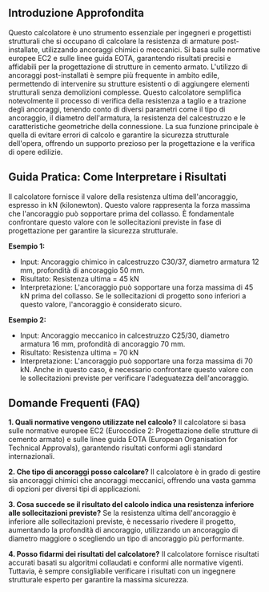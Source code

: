 ## Introduzione Approfondita

Questo calcolatore è uno strumento essenziale per ingegneri e progettisti strutturali che si occupano di calcolare la resistenza di armature post-installate, utilizzando ancoraggi chimici o meccanici.  Si basa sulle normative europee EC2 e sulle linee guida EOTA, garantendo risultati precisi e affidabili per la progettazione di strutture in cemento armato.  L'utilizzo di ancoraggi post-installati è sempre più frequente in ambito edile, permettendo di intervenire su strutture esistenti o di aggiungere elementi strutturali senza demolizioni complesse. Questo calcolatore semplifica notevolmente il processo di verifica della resistenza a taglio e a trazione degli ancoraggi, tenendo conto di diversi parametri come il tipo di ancoraggio, il diametro dell'armatura, la resistenza del calcestruzzo e le caratteristiche geometriche della connessione.  La sua funzione principale è quella di evitare errori di calcolo e garantire la sicurezza strutturale dell'opera, offrendo un supporto prezioso per la progettazione e la verifica di opere edilizie.

## Guida Pratica: Come Interpretare i Risultati

Il calcolatore fornisce il valore della resistenza ultima dell'ancoraggio, espresso in kN (kilonewton). Questo valore rappresenta la forza massima che l'ancoraggio può sopportare prima del collasso.  È fondamentale confrontare questo valore con le sollecitazioni previste in fase di progettazione per garantire la sicurezza strutturale.

**Esempio 1:**
- Input: Ancoraggio chimico in calcestruzzo C30/37, diametro armatura 12 mm, profondità di ancoraggio 50 mm.
- Risultato: Resistenza ultima = 45 kN
- Interpretazione: L'ancoraggio può sopportare una forza massima di 45 kN prima del collasso. Se le sollecitazioni di progetto sono inferiori a questo valore, l'ancoraggio è considerato sicuro.

**Esempio 2:**
- Input: Ancoraggio meccanico in calcestruzzo C25/30, diametro armatura 16 mm, profondità di ancoraggio 70 mm.
- Risultato: Resistenza ultima = 70 kN
- Interpretazione: L'ancoraggio può sopportare una forza massima di 70 kN.  Anche in questo caso, è necessario confrontare questo valore con le sollecitazioni previste per verificare l'adeguatezza dell'ancoraggio.

## Domande Frequenti (FAQ)

**1. Quali normative vengono utilizzate nel calcolo?**
Il calcolatore si basa sulle normative europee EC2 (Eurocodice 2: Progettazione delle strutture di cemento armato) e sulle linee guida EOTA (European Organisation for Technical Approvals), garantendo risultati conformi agli standard internazionali.

**2. Che tipo di ancoraggi posso calcolare?**
Il calcolatore è in grado di gestire sia ancoraggi chimici che ancoraggi meccanici, offrendo una vasta gamma di opzioni per diversi tipi di applicazioni.

**3. Cosa succede se il risultato del calcolo indica una resistenza inferiore alle sollecitazioni previste?**
Se la resistenza ultima dell'ancoraggio è inferiore alle sollecitazioni previste, è necessario rivedere il progetto, aumentando la profondità di ancoraggio, utilizzando un ancoraggio di diametro maggiore o scegliendo un tipo di ancoraggio più performante.

**4. Posso fidarmi dei risultati del calcolatore?**
Il calcolatore fornisce risultati accurati basati su algoritmi collaudati e conformi alle normative vigenti. Tuttavia, è sempre consigliabile verificare i risultati con un ingegnere strutturale esperto per garantire la massima sicurezza.